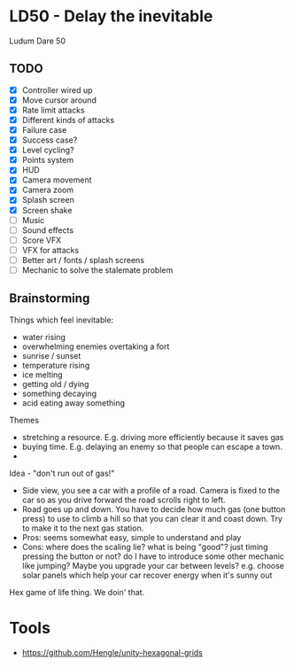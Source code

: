# LD50 - Delay the inevitable
Ludum Dare 50

## TODO
- [x] Controller wired up
- [x] Move cursor around
- [x] Rate limit attacks
- [x] Different kinds of attacks
- [x] Failure case
- [x] Success case?
- [x] Level cycling?
- [x] Points system
- [x] HUD
- [x] Camera movement
- [x] Camera zoom
- [x] Splash screen
- [x] Screen shake
- [ ] Music
- [ ] Sound effects
- [ ] Score VFX
- [ ] VFX for attacks
- [ ] Better art / fonts / splash screens
- [ ] Mechanic to solve the stalemate problem

## Brainstorming
Things which feel inevitable:
- water rising 
- overwhelming enemies overtaking a fort
- sunrise / sunset
- temperature rising
- ice melting
- getting old / dying
- something decaying
- acid eating away something

Themes
- stretching a resource.  E.g. driving more efficiently because it saves gas
- buying time.  E.g. delaying an enemy so that people can escape a town.
- 

Idea - "don't run out of gas!"
- Side view, you see a car with a profile of a road.  Camera is fixed to the car so as you drive forward the road scrolls right to left.
- Road goes up and down.  You have to decide how much gas (one button press) to use to climb a hill so that you can clear it and coast down.  Try to make it to the next gas station.
- Pros: seems somewhat easy, simple to understand and play
- Cons: where does the scaling lie? what is being "good"? just timing pressing the button or not? do I have to introduce some other mechanic like jumping?  Maybe you upgrade your car between levels?  e.g. choose solar panels which help your car recover energy when it's sunny out

Hex game of life thing.  We doin' that.

# Tools
- https://github.com/Hengle/unity-hexagonal-grids
